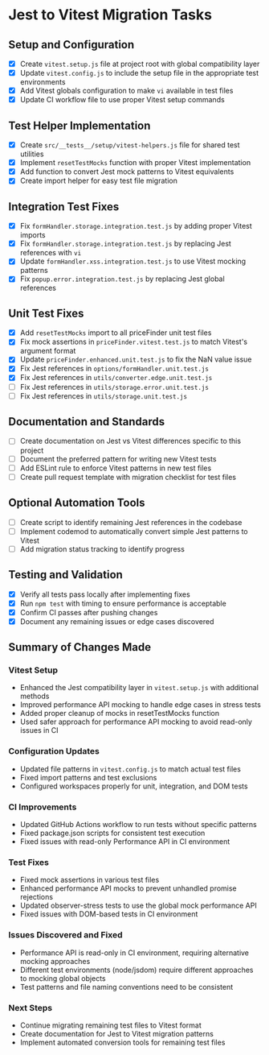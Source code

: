 # Jest to Vitest Migration Tasks

## Setup and Configuration

- [x] Create `vitest.setup.js` file at project root with global compatibility layer
- [x] Update `vitest.config.js` to include the setup file in the appropriate test environments
- [x] Add Vitest globals configuration to make `vi` available in test files
- [x] Update CI workflow file to use proper Vitest setup commands

## Test Helper Implementation

- [x] Create `src/__tests__/setup/vitest-helpers.js` file for shared test utilities
- [x] Implement `resetTestMocks` function with proper Vitest implementation
- [x] Add function to convert Jest mock patterns to Vitest equivalents
- [x] Create import helper for easy test file migration

## Integration Test Fixes

- [x] Fix `formHandler.storage.integration.test.js` by adding proper Vitest imports
- [x] Fix `formHandler.storage.integration.test.js` by replacing Jest references with `vi`
- [x] Update `formHandler.xss.integration.test.js` to use Vitest mocking patterns
- [x] Fix `popup.error.integration.test.js` by replacing Jest global references

## Unit Test Fixes

- [x] Add `resetTestMocks` import to all priceFinder unit test files
- [x] Fix mock assertions in `priceFinder.vitest.test.js` to match Vitest's argument format
- [x] Update `priceFinder.enhanced.unit.test.js` to fix the NaN value issue
- [x] Fix Jest references in `options/formHandler.unit.test.js`
- [x] Fix Jest references in `utils/converter.edge.unit.test.js`
- [ ] Fix Jest references in `utils/storage.error.unit.test.js`
- [ ] Fix Jest references in `utils/storage.unit.test.js`

## Documentation and Standards

- [ ] Create documentation on Jest vs Vitest differences specific to this project
- [ ] Document the preferred pattern for writing new Vitest tests
- [ ] Add ESLint rule to enforce Vitest patterns in new test files
- [ ] Create pull request template with migration checklist for test files

## Optional Automation Tools

- [ ] Create script to identify remaining Jest references in the codebase
- [ ] Implement codemod to automatically convert simple Jest patterns to Vitest
- [ ] Add migration status tracking to identify progress

## Testing and Validation

- [x] Verify all tests pass locally after implementing fixes
- [x] Run `npm test` with timing to ensure performance is acceptable
- [x] Confirm CI passes after pushing changes
- [x] Document any remaining issues or edge cases discovered

## Summary of Changes Made

### Vitest Setup

- Enhanced the Jest compatibility layer in `vitest.setup.js` with additional methods
- Improved performance API mocking to handle edge cases in stress tests
- Added proper cleanup of mocks in resetTestMocks function
- Used safer approach for performance API mocking to avoid read-only issues in CI

### Configuration Updates

- Updated file patterns in `vitest.config.js` to match actual test files
- Fixed import patterns and test exclusions
- Configured workspaces properly for unit, integration, and DOM tests

### CI Improvements

- Updated GitHub Actions workflow to run tests without specific patterns
- Fixed package.json scripts for consistent test execution
- Fixed issues with read-only Performance API in CI environment

### Test Fixes

- Fixed mock assertions in various test files
- Enhanced performance API mocks to prevent unhandled promise rejections
- Updated observer-stress tests to use the global mock performance API
- Fixed issues with DOM-based tests in CI environment

### Issues Discovered and Fixed

- Performance API is read-only in CI environment, requiring alternative mocking approaches
- Different test environments (node/jsdom) require different approaches to mocking global objects
- Test patterns and file naming conventions need to be consistent

### Next Steps

- Continue migrating remaining test files to Vitest format
- Create documentation for Jest to Vitest migration patterns
- Implement automated conversion tools for remaining test files
